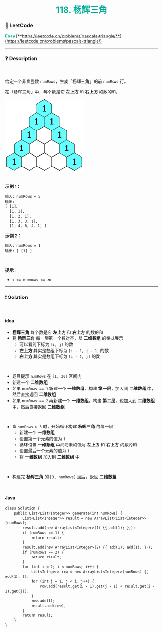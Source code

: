 <h1 style="text-align: center;"> <span style="color: #00AF9B;">118. 杨辉三角</span> </h1>

### 🚀 LeetCode

<base target="_blank">

<span style="color: #00AF9B;">**Easy**</span> [**https://leetcode.cn/problems/pascals-triangle/**](https://leetcode.cn/problems/pascals-triangle/)

---

### ❓ Description

<br/>

给定一个非负整数 `numRows`，生成「杨辉三角」的前 `numRows` 行。

在「杨辉三角」中，每个数是它 **左上方** 和 **右上方** 的数的和。

<img src="../../public/0118/pascals-triangle.gif" alt="pascals-triangle.gif" style="margin-bottom: 20px;"/>

<br/>

**示例 1：**

```
输入: numRows = 5
输出: 
[ [1], 
  [1, 1], 
  [1, 2, 1], 
  [1, 3, 3, 1], 
  [1, 4, 6, 4, 1] ]
```

**示例 2：**

```
输入: numRows = 1
输出: [ [1] ]
```

<br/>

**提示：**

* `1 <= numRows <= 30`

---

### ❗ Solution

<br/>

#### idea

* **杨辉三角** 每个数是它 **左上方** 和 **右上方** 的数的和
* 将 **杨辉三角** 每一层第一个数对齐，以 **二维数组** 的格式展示
    * 可以看到下标为 `[i, j]` 的数
    * **左上方** 其实是数组下标为 `[i - 1, j - 1]` 的数
    * **右上方** 其实是数组下标为 `[i - 1, j]` 的数

<br/>

* 题目提示 `numRows` 在 `[1, 30]` 区间内
* 新建一个 **二维数组**
* 如果 `numRows == 1` 新建一个 **一维数组**，构建 **第一层**，加入到 **二维数组** 中，然后直接返回 **二维数组**
* 如果 `numRows == 2` 再新建一个 **一维数组**，构建 **第二层**，也加入到 **二维数组** 中，然后直接返回 **二维数组**

<br/>

* 当 `numRows > 3` 时，开始循环构建 **杨辉三角** 的每一层
    * 新建一个 **一维数组**
    * 设置第一个元素的值为 `1`
    * 循环设置 **一维数组** 中间元素的值为 **左上方** 和 **右上方** 的数的和
    * 设置最后一个元素的值为 `1`
    * 将 **一维数组** 加入到 **二维数组** 中

<br/>

* 构建完 **杨辉三角** 的 `[3, numRows]` 层后，返回 **二维数组**

<br/>

#### Java

```
class Solution {
    public List<List<Integer>> generate(int numRows) {
        List<List<Integer>> result = new ArrayList<List<Integer>>(numRows);
        result.add(new ArrayList<Integer>(1) {{ add(1); }});
        if (numRows == 1) {
            return result;
        }
        result.add(new ArrayList<Integer>(2) {{ add(1); add(1); }});
        if (numRows == 2) {
            return result;
        }
        for (int i = 2; i < numRows; i++) {
            List<Integer> row = new ArrayList<Integer>(numRows) {{ add(1); }};
            for (int j = 1; j < i; j++) {
                row.add(result.get(i - 1).get(j - 1) + result.get(i - 1).get(j));
            }
            row.add(1);
            result.add(row);
        }
        return result;
    }
}
```
